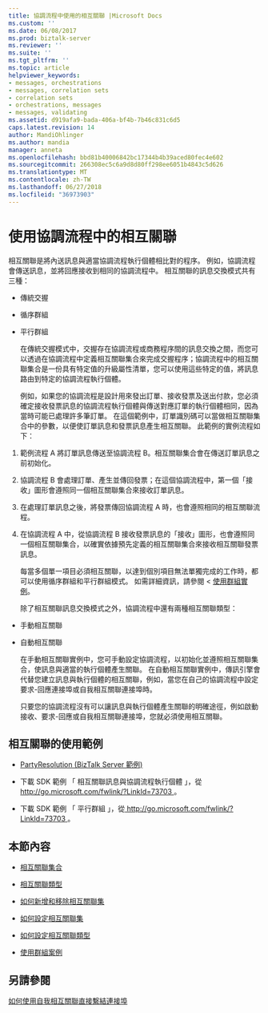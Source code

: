 ```yaml
---
title: 協調流程中使用的相互關聯 |Microsoft Docs
ms.custom: ''
ms.date: 06/08/2017
ms.prod: biztalk-server
ms.reviewer: ''
ms.suite: ''
ms.tgt_pltfrm: ''
ms.topic: article
helpviewer_keywords:
- messages, orchestrations
- messages, correlation sets
- correlation sets
- orchestrations, messages
- messages, validating
ms.assetid: d919afa9-bada-406a-bf4b-7b46c831c6d5
caps.latest.revision: 14
author: MandiOhlinger
ms.author: mandia
manager: anneta
ms.openlocfilehash: bbd81b40006842bc17344b4b39aced80fec4e602
ms.sourcegitcommit: 266308ec5c6a9d8d80ff298ee6051b4843c5d626
ms.translationtype: MT
ms.contentlocale: zh-TW
ms.lasthandoff: 06/27/2018
ms.locfileid: "36973903"
---
```

# <a name="using-correlations-in-orchestrations"></a>使用協調流程中的相互關聯
相互關聯是將內送訊息與適當協調流程執行個體相比對的程序。 例如，協調流程會傳送訊息，並將回應接收到相同的協調流程中。 相互關聯的訊息交換模式共有三種：  
  
- 傳統交握  
  
- 循序群組  
  
- 平行群組  
  
  在傳統交握模式中，交握存在協調流程或商務程序間的訊息交換之間，而您可以透過在協調流程中定義相互關聯集合來完成交握程序；協調流程中的相互關聯集合是一份具有特定值的升級屬性清單，您可以使用這些特定的值，將訊息路由到特定的協調流程執行個體。  
  
  例如，如果您的協調流程是設計用來發出訂單、接收發票及送出付款，您必須確定接收發票訊息的協調流程執行個體與傳送對應訂單的執行個體相同，因為當時可能已處理許多筆訂單。 在這個範例中，訂單識別碼可以當做相互關聯集合中的參數，以便使訂單訊息和發票訊息產生相互關聯。 此範例的實例流程如下：  
  
1. 範例流程 A 將訂單訊息傳送至協調流程 B。相互關聯集合會在傳送訂單訊息之前初始化。  
  
2. 協調流程 B 會處理訂單、產生並傳回發票；在這個協調流程中，第一個「接收」圖形會遵照同一個相互關聯集合來接收訂單訊息。  
  
3. 在處理訂單訊息之後，將發票傳回協調流程 A 時，也會遵照相同的相互關聯流程。  
  
4. 在協調流程 A 中，從協調流程 B 接收發票訊息的「接收」圖形，也會遵照同一個相互關聯集合，以確實依據預先定義的相互關聯集合來接收相互關聯發票訊息。  
  
   每當多個單一項目必須相互關聯，以達到個別項目無法單獨完成的工作時，都可以使用循序群組和平行群組模式。 如需詳細資訊，請參閱 <<c0> [ 使用群組實例](../core/working-with-convoy-scenarios.md)。  
  
   除了相互關聯訊息交換模式之外，協調流程中還有兩種相互關聯類型：  
  
- 手動相互關聯  
  
- 自動相互關聯  
  
  在手動相互關聯實例中，您可手動設定協調流程，以初始化並遵照相互關聯集合，使訊息與適當的執行個體產生關聯。 在自動相互關聯實例中，傳訊引擎會代替您建立訊息與執行個體的相互關聯，例如，當您在自己的協調流程中設定要求-回應連接埠或自我相互關聯連接埠時。  
  
  只要您的協調流程沒有可以讓訊息與執行個體產生關聯的明確途徑，例如啟動接收、要求-回應或自我相互關聯連接埠，您就必須使用相互關聯。  
  
## <a name="examples-of-using-correlations"></a>相互關聯的使用範例  
  
-   [PartyResolution (BizTalk Server 範例)](../core/partyresolution-biztalk-server-sample.md)  
  
-   下載 SDK 範例 「 相互關聯訊息與協調流程執行個體 」，從[ http://go.microsoft.com/fwlink/?LinkId=73703 ](http://go.microsoft.com/fwlink/?LinkId=73703)。  
  
-   下載 SDK 範例 「 平行群組 」，從[ http://go.microsoft.com/fwlink/?LinkId=73703 ](http://go.microsoft.com/fwlink/?LinkId=73703)。  
  
## <a name="in-this-section"></a>本節內容  
  
-   [相互關聯集合](../core/correlation-sets.md) 
  
-   [相互關聯類型](../core/correlation-types.md) 
  
-   [如何新增和移除相互關聯集](../core/how-to-add-and-remove-correlation-sets.md) 
  
-   [如何設定相互關聯集](../core/how-to-configure-correlation-sets.md)  
  
-   [如何設定相互關聯類型](../core/how-to-configure-correlation-types.md)  
  
-   [使用群組案例](../core/working-with-convoy-scenarios.md)  
  
## <a name="see-also"></a>另請參閱  
 [如何使用自我相互關聯直接繫結連接埠](../core/how-to-use-self-correlating-direct-bound-ports.md)